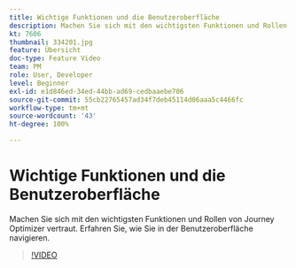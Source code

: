 ```yaml
---
title: Wichtige Funktionen und die Benutzeroberfläche
description: Machen Sie sich mit den wichtigsten Funktionen und Rollen von Journey Optimizer vertraut. Erfahren Sie, wie Sie in der Benutzeroberfläche navigieren.
kt: 7606
thumbnail: 334201.jpg
feature: Übersicht
doc-type: Feature Video
team: PM
role: User, Developer
level: Beginner
exl-id: e1d846ed-34ed-44bb-ad69-cedbaaebe706
source-git-commit: 55cb22765457ad34f7deb45114d06aaa5c4466fc
workflow-type: tm+mt
source-wordcount: '43'
ht-degree: 100%

---
```


# Wichtige Funktionen und die Benutzeroberfläche

Machen Sie sich mit den wichtigsten Funktionen und Rollen von Journey Optimizer vertraut. Erfahren Sie, wie Sie in der Benutzeroberfläche navigieren.

>[!VIDEO](https://video.tv.adobe.com/v/334201?quality=12)
